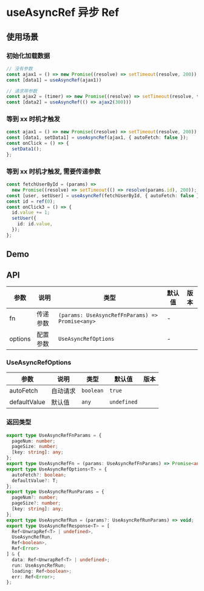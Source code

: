 # useAsyncRef 异步 Ref

## 使用场景

### 初始化加载数据

```ts
// 没有参数
const ajax1 = () => new Promise((resolve) => setTimeout(resolve, 200))
const [data1] = useAsyncRef(ajax1))

// 请求带参数
const ajax2 = (timer) => new Promise((resolve) => setTimeout(resolve, timer))
const [data2] = useAsyncRef(() => ajax2(300)))
```

### 等到 xx 时机才触发

```ts
const ajax1 = () => new Promise((resolve) => setTimeout(resolve, 200));
const [data1, setData1] = useAsyncRef(ajax1, { autoFetch: false });
const onClick = () => {
  setData1();
};
```

### 等到 xx 时机才触发, 需要传递参数

```ts
const fetchUserById = (params) =>
  new Promise((resolve) => setTimeout(() => resolve(params.id), 200));
const [user, setUser] = useAsyncRef(fetchUserById, { autoFetch: false });
const id = ref(0);
const onClick3 = () => {
  id.value += 1;
  setUser({
    id: id.value,
  });
};
```

## Demo

<preview path="./use-async-ref-demo.vue" title="基本使用"></preview>

## API

| 参数    | 说明     | 类型                                            | 默认值 | 版本 |
| ------- | -------- | ----------------------------------------------- | ------ | ---- |
| fn      | 传递参数 | `(params: UseAsyncRefFnParams) => Promise<any>` | \-     |      |
| options | 配置参数 | `UseAsyncRefOptions`                            | \-     |      |

### UseAsyncRefOptions

| 参数         | 说明     | 类型      | 默认值      | 版本 |
| ------------ | -------- | --------- | ----------- | ---- |
| autoFetch    | 自动请求 | `boolean` | `true`      |      |
| defaultValue | 默认值   | `any`     | `undefined` |      |

### 返回类型

```ts
export type UseAsyncRefFnParams = {
  pageNum: number;
  pageSize: number;
  [key: string]: any;
};
export type UseAsyncRefFn = (params: UseAsyncRefFnParams) => Promise<any>;
export type UseAsyncRefOptions<T> = {
  autoFetch?: boolean;
  defaultValue?: T;
};
export type UseAsyncRefRunParams = {
  pageNum?: number;
  pageSize?: number;
  [key: string]: any;
};
export type UseAsyncRefRun = (params?: UseAsyncRefRunParams) => void;
export type UseAsyncRefResponse<T> = [
  Ref<UnwrapRef<T> | undefined>,
  UseAsyncRefRun,
  Ref<boolean>,
  Ref<Error>
] & {
  data: Ref<UnwrapRef<T> | undefined>;
  run: UseAsyncRefRun;
  loading: Ref<boolean>;
  err: Ref<Error>;
};
```
